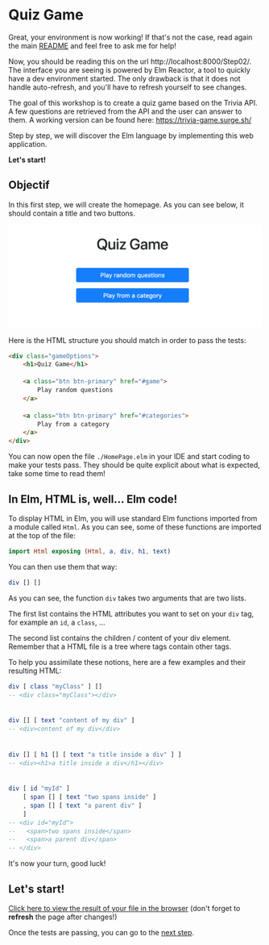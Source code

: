 # Quiz Game

Great, your environment is now working! If that's not the case, read again the main [README](../README.md) and feel free to ask me for help! 

Now, you should be reading this on the url http://localhost:8000/Step02/. The interface you are seeing is powered by Elm Reactor, a tool to quickly have a dev environment started. The only drawback is that it does not handle auto-refresh, and you'll have to refresh yourself to see changes.

The goal of this workshop is to create a quiz game based on the Trivia API. A few questions are retrieved from the API and the user can answer to them. A working version can be found here: https://trivia-game.surge.sh/

Step by step, we will discover the Elm language by implementing this web application. 

**Let's start!**

## Objectif

In this first step, we will create the homepage. As you can see below, it should contain a title and two buttons.

![Screenshot of the homepage](../Utils/images/step2.png)

Here is the HTML structure you should match in order to pass the tests:

```html
<div class="gameOptions">
    <h1>Quiz Game</h1>
    
    <a class="btn btn-primary" href="#game">
        Play random questions
    </a>
    
    <a class="btn btn-primary" href="#categories">
        Play from a category
    </a>
</div>
```

You can now open the file `./HomePage.elm` in your IDE and start coding to make your tests pass. They should be quite explicit about what is expected, take some time to read them!


## In Elm, HTML is, well... Elm code!

To display HTML in Elm, you will use standard Elm functions imported from a module called `Html`. As you can see, some of these functions are imported at the top of the file:

```elm
import Html exposing (Html, a, div, h1, text)
```

You can then use them that way:

```elm
div [] []
```

As you can see, the function `div` takes two arguments that are two lists. 
 
The first list contains the HTML attributes you want to set on your `div` tag, for example an `id`, a `class`, ...

The second list contains the children / content of your div element. Remember that a HTML file is a tree where tags contain other tags. 

To help you assimilate these notions, here are a few examples and their resulting HTML:

```elm
div [ class "myClass" ] []
-- <div class="myClass"></div>


div [] [ text "content of my div" ]
-- <div>content of my div</div>


div [] [ h1 [] [ text "a title inside a div" ] ]
-- <div><h1>a title inside a div</h1></div>


div [ id "myId" ] 
    [ span [] [ text "two spans inside" ]
    , span [] [ text "a parent div" ]
    ]
-- <div id="myId">
--   <span>two spans inside</span>
--   <span>a parent div</span>
-- </div>

```

It's now your turn, good luck!


## Let's start!
[Click here to view the result of your file in the browser](./HomePage.elm) (don't forget to **refresh** the page after changes!)


Once the tests are passing, you can go to the [next step](../Step02).